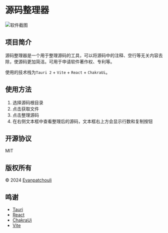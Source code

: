 # 源码整理器

![软件截图](https://evan-oss-bucket1.oss-cn-hangzhou.aliyuncs.com/source-coudes-trim/036229dbaafed37f8df694f538b98fc3.png "软件截图")

## 项目简介

源码整理器是一个用于整理源码的工具，可以将源码中的注释、空行等无关内容去除，使源码更加简洁。可用于申请软件著作权、专利等。

使用的技术栈为`Tauri 2` + `Vite` + `React` + `ChakraUi`。

## 使用方法

1. 选择源码根目录
2. 点击获取文件
3. 点击整理源码
4. 在右侧文本框中查看整理后的源码，文本框右上方会显示行数和复制按钮

## 开源协议

MIT

## 版权所有

© 2024 [Evanpatchouli](https://github.com/Evanpatchouli)

## 鸣谢

- [Tauri](https://v2.tauri.app/)
- [React](https://react.dev/)
- [ChakraUi](https://v2.chakra-ui.com/)
- [Vite](https://vite.dev/)
